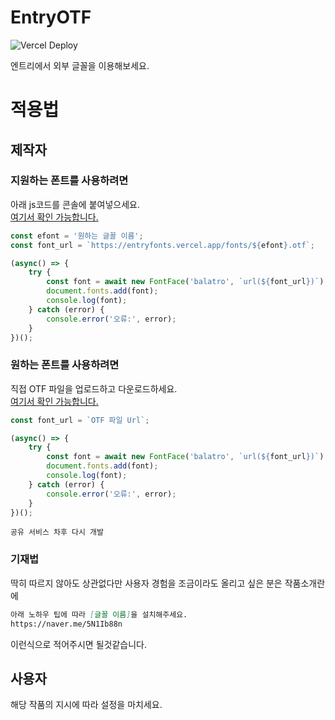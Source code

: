 # EntryOTF
![Vercel Deploy](https://deploy-badge.vercel.app/vercel/entryfonts)

엔트리에서 외부 글꼴을 이용해보세요.

# 적용법
## 제작자
### 지원하는 폰트를 사용하려면
아래 js코드를 콘솔에 붙여넣으세요.<br>
[여기서 확인 가능합니다.](https://github.com/v1bt/entry-otf/blob/main/examples/support.js)

```js
const efont = '원하는 글꼴 이름';
const font_url = `https://entryfonts.vercel.app/fonts/${efont}.otf`;

(async() => {
    try {
        const font = await new FontFace('balatro', `url(${font_url})`).load();
        document.fonts.add(font);
        console.log(font);
    } catch (error) {
        console.error('오류:', error);
    }
})();
```
### 원하는 폰트를 사용하려면
직접 OTF 파일을 업로드하고 다운로드하세요.<br>
[여기서 확인 가능합니다.](https://github.com/v1bt/entry-otf/blob/main/examples/support.js)
```js
const font_url = `OTF 파일 Url`;

(async() => {
    try {
        const font = await new FontFace('balatro', `url(${font_url})`).load();
        document.fonts.add(font);
        console.log(font);
    } catch (error) {
        console.error('오류:', error);
    }
})();
```
`공유 서비스 차후 다시 개발`

### 기재법
딱히 따르지 않아도 상관없다만 사용자 경험을 조금이라도 올리고 싶은 분은 작품소개란에
```md
아래 노하우 팁에 따라 [글꼴 이름]을 설치해주세요.
https://naver.me/5N1Ib88n
```
이런식으로 적어주시면 될것같습니다.

## 사용자
해당 작품의 지시에 따라 설정을 마치세요.
